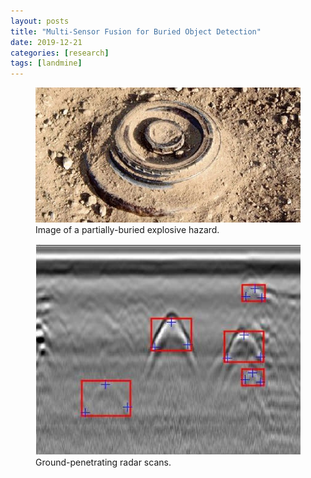 ```yaml
---
layout: posts
title: "Multi-Sensor Fusion for Buried Object Detection"
date: 2019-12-21
categories: [research]
tags: [landmine]
---
```


<figure>
    <a href="/photos/landmine/landmine.jpg"><img src="/photos/landmine/landmine.jpg"></a>
    <figcaption>Image of a partially-buried explosive hazard.</figcaption>
</figure>

<figure>
    <a href="/photos/landmine/gpr.jpg"><img src="/photos/landmine/gpr.jpg"></a>
    <figcaption>Ground-penetrating radar scans.</figcaption>
</figure>